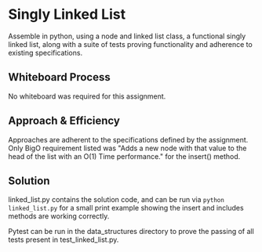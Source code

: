 # Singly Linked List
<!-- Description of the challenge -->
Assemble in python, using a node and linked list class, a functional singly linked list, along with a suite of tests proving functionality and adherence to existing specifications.
## Whiteboard Process
<!-- Embedded whiteboard image -->
No whiteboard was required for this assignment.

## Approach & Efficiency
<!-- What approach did you take? Why? What is the Big O space/time for this approach? -->
Approaches are adherent to the specifications defined by the assignment. Only BigO requirement listed was "Adds a new node with that value to the head of the list with an O(1) Time performance." for the insert() method.

## Solution
<!-- Show how to run your code, and examples of it in action -->
linked_list.py contains the solution code, and can be run via ```python linked_list.py``` for a small print example showing the insert and includes methods are working correctly.

Pytest can be run in the data_structures directory to prove the passing of all tests present in test_linked_list.py.
